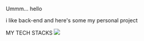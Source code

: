 Ummm... hello

i like back-end and here's some my personal project

MY TECH STACKS
<img src="https://static.javatpoint.com/core/images/java-logo3.png">

